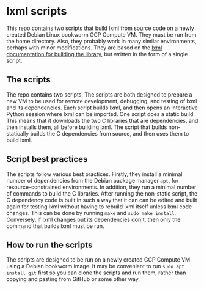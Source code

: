 # lxml scripts

This repo contains two scripts that build lxml from source code on a newly created Debian Linux bookworm GCP Compute VM. They must be run from the home directory. Also, they probably work in many similar environments, perhaps with minor modifications. They are based on the [lxml documentation for building the library](https://lxml.de/build.html), but written in the form of a single script.

## The scripts

The repo contains two scripts. The scripts are both designed to prepare a new VM to be used for remote development, debugging, and testing of lxml and its dependencies. Each script builds lxml, and then opens an interactive Python session where lxml can be imported. One script does a static build. This means that it downloads the two C libraries that are dependencies, and then installs them, all before building lxml. The script that builds non-statically builds the C dependencies from source, and then uses them to build lxml.

## Script best practices

The scripts follow various best practices. Firstly, they install a minimal number of dependencies from the Debian package manager `apt`, for resource-constrained environments. In addition, they run a minimal number of commands to build the C libraries. After running the non-static script, the C dependency code is built in such a way that it can can be edited and built again for testing lxml without having to rebuild lxml itself unless lxml code changes. This can be done by running `make` and `sudo make install`. Conversely, if lxml changes but its dependencies don't, then only the command that builds lxml must be run.

## How to run the scripts

The scripts are designed to be run on a newly created GCP Compute VM using a Debian bookworm image. It may be convenient to run `sudo apt install git` first so you can clone the scripts and run them, rather than copying and pasting from GitHub or some other way.